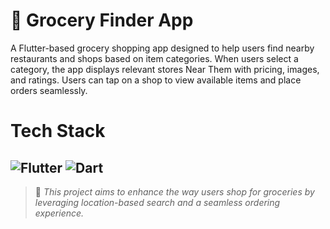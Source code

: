 # 🛒 Grocery Finder App  

A Flutter-based grocery shopping app designed to help users find nearby restaurants and shops based on item categories. When users select a category, the app displays relevant stores Near Them with pricing, images, and ratings. Users can tap on a shop to view available items and place orders seamlessly.  

# Tech Stack
![Flutter](https://img.shields.io/badge/Flutter-%2302569B.svg?style=for-the-badge&logo=Flutter&logoColor=white)
![Dart](https://img.shields.io/badge/dart-%230175C2.svg?style=for-the-badge&logo=dart&logoColor=white)
---

> 📌 *This project aims to enhance the way users shop for groceries by leveraging location-based search and a seamless ordering experience.*
